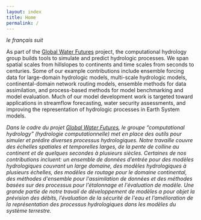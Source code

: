 ```yaml
---
layout: index
title: Home
permalink: /
---
```


_le français suit_

As part of the [Global Water Futures](https://gwf.usask.ca/) project, the computational hydrology group builds tools to simulate and predict hydrologic processes. We span spatial scales from hillslopes to continents and time scales from seconds to centuries. Some of our example contributions include ensemble forcing data for large-domain hydrologic models, multi-scale hydrologic models, continental-domain network routing models, ensemble methods for data assimilation, and process-based methods for model benchmarking and model evaluation. Much of our model development work is targeted toward applications in streamflow forecasting, water security assessments, and improving the representation of hydrologic processes in Earth System models.

_Dans le cadre du projet [Global Water Futures](https://gwf.usask.ca/), le groupe “computational hydrology” (hydrologie computationnelle) met en place des outils pour simuler et prédire diverses processus hydrologiques. Notre travaille couvre des échelles spatiales et temporelles larges, de la pente de colline au continent et de quelques secondes à plusieurs siècles. Certaines de nos contributions incluent: un ensemble de données d’entrée pour des modèles hydrologiques couvrant un large domaine, des modèles hydrologiques à plusieurs échelles, des modèles de routage pour le domaine continental, des méthodes d'ensemble pour l'assimilation de données et des méthodes basées sur des processus pour l'étalonnage et l'évaluation de modèle. Une grande partie de notre travail de développement de modèles a pour objet la prévision des débits, l’évaluation de la sécurité de l'eau et l’amélioration de la représentation des processus hydrologiques dans les modèles du système terrestre._
